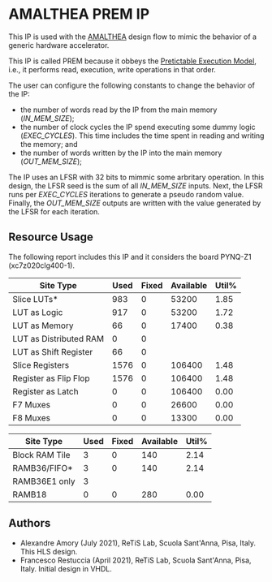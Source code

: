 # AMALTHEA PREM IP

This IP is used with the [AMALTHEA](https://projects.eclipse.org/projects/automotive.app4mc/downloads) design flow to mimic the behavior of a generic hardware accelerator. 

This IP is called PREM because it obbeys the [Pretictable Execution Model](https://www.ideals.illinois.edu/bitstream/handle/2142/16605/PREMtechrep.pdf), i.e., it performs read, execution, write operations in that order.

The user can configure the following constants to change the behavior of the IP:

 - the number of words read by the IP from the main memory (*IN_MEM_SIZE*);
 - the number of clock cycles the IP spend executing some dummy logic (*EXEC_CYCLES*). This time includes the time spent in reading and writing the memory; and
 - the number of words written by the IP into the main memory (*OUT_MEM_SIZE*);

The IP uses an LFSR with 32 bits to mimmic some arbritary operation.
In this design, the LFSR seed is the sum of all *IN_MEM_SIZE* inputs. Next, the LFSR runs per *EXEC_CYCLES* iterations to generate a pseudo random value. Finally, the *OUT_MEM_SIZE* outputs are written with the value generated by the LFSR for each iteration.

## Resource Usage

The following report includes this IP and it considers the board PYNQ-Z1 (xc7z020clg400-1).

|          Site Type         | Used | Fixed | Available | Util% |
|----------------------------|------|-------|-----------|-------|
| Slice LUTs*                |  983 |     0 |     53200 |  1.85 |
|   LUT as Logic             |  917 |     0 |     53200 |  1.72 |
|   LUT as Memory            |   66 |     0 |     17400 |  0.38 |
|     LUT as Distributed RAM |    0 |     0 |           |       |
|     LUT as Shift Register  |   66 |     0 |           |       |
| Slice Registers            | 1576 |     0 |    106400 |  1.48 |
|   Register as Flip Flop    | 1576 |     0 |    106400 |  1.48 |
|   Register as Latch        |    0 |     0 |    106400 |  0.00 |
| F7 Muxes                   |    0 |     0 |     26600 |  0.00 |
| F8 Muxes                   |    0 |     0 |     13300 |  0.00 |


|     Site Type     | Used | Fixed | Available | Util% |
|-------------------|------|-------|-----------|-------|
| Block RAM Tile    |    3 |     0 |       140 |  2.14 |
|   RAMB36/FIFO*    |    3 |     0 |       140 |  2.14 |
|     RAMB36E1 only |    3 |       |           |       |
|   RAMB18          |    0 |     0 |       280 |  0.00 |

## Authors

- Alexandre Amory (July 2021), ReTiS Lab, Scuola Sant'Anna, Pisa, Italy. This HLS design.
- Francesco Restuccia (April 2021), ReTiS Lab, Scuola Sant'Anna, Pisa, Italy. Initial design in VHDL.
